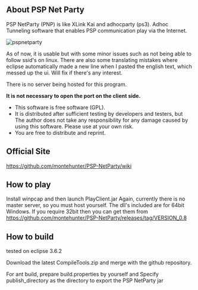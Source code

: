 ## About PSP Net Party

PSP NetParty (PNP) is like XLink Kai and adhocparty (ps3).
Adhoc Tunneling software that enables PSP communication play via the Internet. 

![pspnetparty](https://user-images.githubusercontent.com/98584614/151692080-67e2408b-8970-4977-984f-6666bbda1f34.png)


As of now, it is usable but with some minor issues such as not being able to follow ssid's on linux.
There are also some translating mistakes where eclipse automatically made a new line when I pasted the english text, which messed up the ui. Will fix if there's any interest.

There is no server being hosted for this program.


**It is not necessary to open the port on the client side.**



- This software is free software (GPL).
- It is distributed after sufficient testing by developers and testers, but 
  The author does not take any responsibility for any damage caused by using this software. 
  Please use at your own risk.
- You are free to distribute and reprint.

## Official Site
https://github.com/montehunter/PSP-NetParty/wiki

## How to play

Install winpcap and then launch PlayClient.jar
Again, currently there is no master server, so you must host yourself.
The dll's included are for 64bit Windows. If you require 32bit then you can get them from https://github.com/montehunter/PSP-NetParty/releases/tag/VERSION_0.8

## How to build

tested on eclipse 3.6.2

Download the latest CompileTools.zip and merge with the github repository.

For ant build, prepare build.properties by yourself and 
Specify publish_directory as the directory to export the PSP NetParty jar


